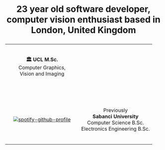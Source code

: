 <h1 href="https://github.com/kircova" align="center">
<table align="center" width="100%"> 

<tr>
     <p align="center"> 23 year old software developer, computer vision enthusiast based in London, United Kingdom
</tr>

<tr>
  <td width="50%">
            <br>
     <p align="center"> <b>🏛️ UCL M.Sc. </b>  <br>Computer Graphics, <br> Vision and Imaging </b></p>
          <br>
  </td>
  <td width="50%">
     <br>


  </td>   
</tr>
<tr>
  <td width="50%" align="center">
     <br>
       
[![spotify-github-profile](https://spotify-github-profile.vercel.app/api/view?uid=11144270695&cover_image=false&theme=default&show_offline=true&background_color=121212&interchange=true&bar_color=53b14f&bar_color_cover=false)](https://spotify-github-profile.vercel.app/api/view?uid=11144270695&redirect=true)
     <br>
  </td>
  
  <td width="50%">
     <br><br><p align="center"> Previously <br> <b>Sabanci University</b>  <br>Computer Science B.Sc. <br>Electronics Engineering B.Sc. </b></p><br>
  </td>
</tr>
  
</table>


<!--
**kircova/kircova** is a ✨ _special_ ✨ repository because its `README.md` (this file) appears on your GitHub profile.

Here are some ideas to get you started:

- 🔭 I’m currently working on ...
- 🌱 I’m currently learning ...
- 👯 I’m looking to collaborate on ...
- 🤔 I’m looking for help with ...
- 💬 Ask me about ...
- 📫 How to reach me: ...
- 😄 Pronouns: ...
- ⚡ Fun fact: ...
-->

